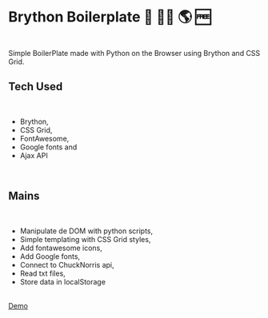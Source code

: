 # Brython Boilerplate 🐍 🤘🏻 🌎 🆓

  <br>
  Simple BoilerPlate made with Python on the Browser using Brython and CSS Grid.

## Tech Used  
  <br>
  <ul>
    <li>Brython,</li>
    <li>CSS Grid,</li>
    <li>FontAwesome,</li>
    <li>Google fonts and</li>
    <li>Ajax API</li>
  </ul>
  <br>
  
## Mains
<br>
  <ul>
    <li>Manipulate de DOM with python scripts,</li>
    <li>Simple templating with CSS Grid styles,</li>
    <li>Add fontawesome icons,</li>
    <li>Add Google fonts,</li>
    <li>Connect to ChuckNorris api,</li>
    <li>Read txt files,</li>
    <li>Store data in localStorage</li>
  </ul>
<br>
<a href="https://vluciano8.github.io/brythonBoilerplate/">Demo</a>

